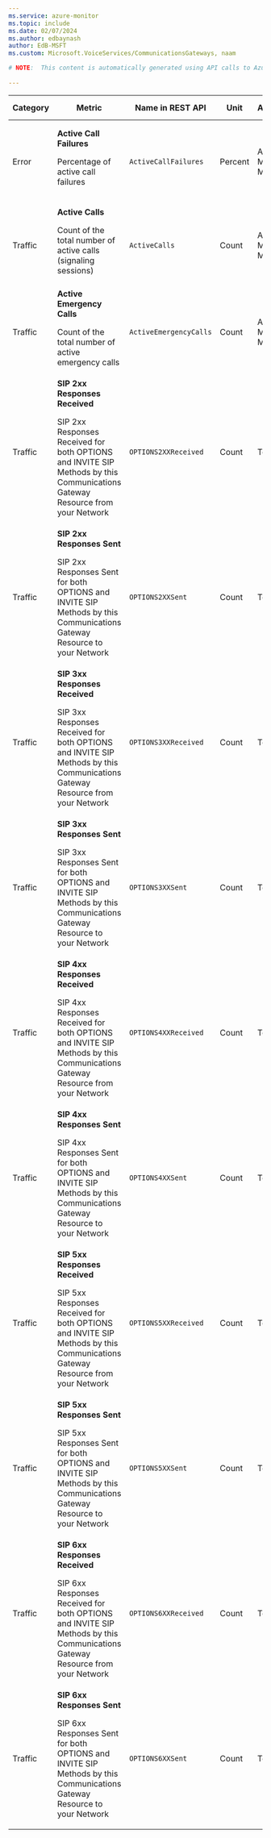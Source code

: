 ```yaml
---
ms.service: azure-monitor
ms.topic: include
ms.date: 02/07/2024
ms.author: edbaynash
author: EdB-MSFT
ms.custom: Microsoft.VoiceServices/CommunicationsGateways, naam

# NOTE:  This content is automatically generated using API calls to Azure. Any edits made on these files will be overwritten in the next run of the script. 
 
---
```


  
  
|Category|Metric|Name in REST API|Unit|Aggregation|Dimensions|Time Grains|DS Export|
|---|---|---|---|---|---|---|---|
|Error|**Active Call Failures**<p><p>Percentage of active call failures |`ActiveCallFailures` |Percent |Average, Minimum, Maximum |`Region`|PT1M, PT5M, PT15M, PT30M, PT1H, PT6H, PT12H, P1D |No|
|Traffic|**Active Calls**<p><p>Count of the total number of active calls (signaling sessions) |`ActiveCalls` |Count |Average, Minimum, Maximum |`Region`|PT1M, PT5M, PT15M, PT30M, PT1H, PT6H, PT12H, P1D |No|
|Traffic|**Active Emergency Calls**<p><p>Count of the total number of active emergency calls |`ActiveEmergencyCalls` |Count |Average, Minimum, Maximum |`Region`|PT1M, PT5M, PT15M, PT30M, PT1H, PT6H, PT12H, P1D |No|
|Traffic|**SIP 2xx Responses Received**<p><p>SIP 2xx Responses Received for both OPTIONS and INVITE SIP Methods by this Communications Gateway Resource from your Network |`OPTIONS2XXReceived` |Count |Total |`Region`, `index`|PT1M, PT5M, PT15M, PT30M, PT1H, PT6H, PT12H, P1D |No|
|Traffic|**SIP 2xx Responses Sent**<p><p>SIP 2xx Responses Sent for both OPTIONS and INVITE SIP Methods by this Communications Gateway Resource to your Network |`OPTIONS2XXSent` |Count |Total |`Region`, `index`|PT1M, PT5M, PT15M, PT30M, PT1H, PT6H, PT12H, P1D |No|
|Traffic|**SIP 3xx Responses Received**<p><p>SIP 3xx Responses Received for both OPTIONS and INVITE SIP Methods by this Communications Gateway Resource from your Network |`OPTIONS3XXReceived` |Count |Total |`Region`, `index`|PT1M, PT5M, PT15M, PT30M, PT1H, PT6H, PT12H, P1D |No|
|Traffic|**SIP 3xx Responses Sent**<p><p>SIP 3xx Responses Sent for both OPTIONS and INVITE SIP Methods by this Communications Gateway Resource to your Network |`OPTIONS3XXSent` |Count |Total |`Region`, `index`|PT1M, PT5M, PT15M, PT30M, PT1H, PT6H, PT12H, P1D |No|
|Traffic|**SIP 4xx Responses Received**<p><p>SIP 4xx Responses Received for both OPTIONS and INVITE SIP Methods by this Communications Gateway Resource from your Network |`OPTIONS4XXReceived` |Count |Total |`Region`, `index`|PT1M, PT5M, PT15M, PT30M, PT1H, PT6H, PT12H, P1D |No|
|Traffic|**SIP 4xx Responses Sent**<p><p>SIP 4xx Responses Sent for both OPTIONS and INVITE SIP Methods by this Communications Gateway Resource to your Network |`OPTIONS4XXSent` |Count |Total |`Region`, `index`|PT1M, PT5M, PT15M, PT30M, PT1H, PT6H, PT12H, P1D |No|
|Traffic|**SIP 5xx Responses Received**<p><p>SIP 5xx Responses Received for both OPTIONS and INVITE SIP Methods by this Communications Gateway Resource from your Network |`OPTIONS5XXReceived` |Count |Total |`Region`, `index`|PT1M, PT5M, PT15M, PT30M, PT1H, PT6H, PT12H, P1D |No|
|Traffic|**SIP 5xx Responses Sent**<p><p>SIP 5xx Responses Sent for both OPTIONS and INVITE SIP Methods by this Communications Gateway Resource to your Network |`OPTIONS5XXSent` |Count |Total |`Region`, `index`|PT1M, PT5M, PT15M, PT30M, PT1H, PT6H, PT12H, P1D |No|
|Traffic|**SIP 6xx Responses Received**<p><p>SIP 6xx Responses Received for both OPTIONS and INVITE SIP Methods by this Communications Gateway Resource from your Network |`OPTIONS6XXReceived` |Count |Total |`Region`, `index`|PT1M, PT5M, PT15M, PT30M, PT1H, PT6H, PT12H, P1D |No|
|Traffic|**SIP 6xx Responses Sent**<p><p>SIP 6xx Responses Sent for both OPTIONS and INVITE SIP Methods by this Communications Gateway Resource to your Network |`OPTIONS6XXSent` |Count |Total |`Region`, `index`|PT1M, PT5M, PT15M, PT30M, PT1H, PT6H, PT12H, P1D |No|